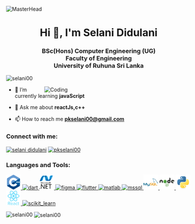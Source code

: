 ![MasterHead](https://drive.google.com/uc?export=view&id=1nZYUZzEtokY_i9A6ntxPLG54sE7gs1rE)


<h1 align="center">Hi 👋, I'm Selani Didulani</h1>
<h3 align="center">BSc(Hons) Computer Engineering (UG) <br/>Faculty of Engineering <br/>University of Ruhuna Sri Lanka</h3>

<p align="left"> <img src="https://komarev.com/ghpvc/?username=selani00&label=Profile%20views&color=0e75b6&style=flat" alt="selani00" /> </p>

<img align="right" alt="Coding" width="400" src="https://drive.google.com/uc?export=view&id=1v60qZouYZM6dlCSGee7QKrWHH9a-0V0P">




- 🌱 I’m currently learning **javaScript**

- 💬 Ask me about **reactJs,c++**

- 📫 How to reach me **pkselani00@gmail.com**

<h3 align="left">Connect with me:</h3>
<p align="left">
<a href="https://www.linkedin.com/in/selani-didulani-1866a2227" target="blank"><img align="center" src="https://raw.githubusercontent.com/rahuldkjain/github-profile-readme-generator/master/src/images/icons/Social/linked-in-alt.svg" alt="selani didulani" height="30" width="40" /></a>
<a href="https://www.hackerrank.com/profile/EG_2020_3894" target="blank"><img align="center" src="https://raw.githubusercontent.com/rahuldkjain/github-profile-readme-generator/master/src/images/icons/Social/hackerrank.svg" alt="pkselani00" height="30" width="40" /></a>
</p>

<h3 align="left">Languages and Tools:</h3>
<p align="left"> <a href="https://www.w3schools.com/cpp/" target="_blank" rel="noreferrer"> <img src="https://raw.githubusercontent.com/devicons/devicon/master/icons/cplusplus/cplusplus-original.svg" alt="cplusplus" width="40" height="40"/> </a> <a href="https://dart.dev" target="_blank" rel="noreferrer"> <img src="https://www.vectorlogo.zone/logos/dartlang/dartlang-icon.svg" alt="dart" width="40" height="40"/> </a> <a href="https://dotnet.microsoft.com/" target="_blank" rel="noreferrer"> <img src="https://raw.githubusercontent.com/devicons/devicon/master/icons/dot-net/dot-net-original-wordmark.svg" alt="dotnet" width="40" height="40"/> </a> <a href="https://www.figma.com/" target="_blank" rel="noreferrer"> <img src="https://www.vectorlogo.zone/logos/figma/figma-icon.svg" alt="figma" width="40" height="40"/> </a> <a href="https://flutter.dev" target="_blank" rel="noreferrer"> <img src="https://www.vectorlogo.zone/logos/flutterio/flutterio-icon.svg" alt="flutter" width="40" height="40"/> </a> <a href="https://www.mathworks.com/" target="_blank" rel="noreferrer"> <img src="https://upload.wikimedia.org/wikipedia/commons/2/21/Matlab_Logo.png" alt="matlab" width="40" height="40"/> </a> <a href="https://www.microsoft.com/en-us/sql-server" target="_blank" rel="noreferrer"> <img src="https://www.svgrepo.com/show/303229/microsoft-sql-server-logo.svg" alt="mssql" width="40" height="40"/> </a> <a href="https://www.mysql.com/" target="_blank" rel="noreferrer"> <img src="https://raw.githubusercontent.com/devicons/devicon/master/icons/mysql/mysql-original-wordmark.svg" alt="mysql" width="40" height="40"/> </a> <a href="https://nodejs.org" target="_blank" rel="noreferrer"> <img src="https://raw.githubusercontent.com/devicons/devicon/master/icons/nodejs/nodejs-original-wordmark.svg" alt="nodejs" width="40" height="40"/> </a> <a href="https://www.python.org" target="_blank" rel="noreferrer"> <img src="https://raw.githubusercontent.com/devicons/devicon/master/icons/python/python-original.svg" alt="python" width="40" height="40"/> </a> <a href="https://reactjs.org/" target="_blank" rel="noreferrer"> <img src="https://raw.githubusercontent.com/devicons/devicon/master/icons/react/react-original-wordmark.svg" alt="react" width="40" height="40"/> </a> <a href="https://scikit-learn.org/" target="_blank" rel="noreferrer"> <img src="https://upload.wikimedia.org/wikipedia/commons/0/05/Scikit_learn_logo_small.svg" alt="scikit_learn" width="40" height="40"/> </a> </p>

<p><img align="left" src="https://github-readme-stats.vercel.app/api/top-langs?username=selani00&show_icons=true&locale=en&layout=compact&theme=dark" alt="selani00" /></p>

<p>&nbsp;<img align="center" src="https://github-readme-stats.vercel.app/api?username=selani00&show_icons=true&locale=en&theme=dark" alt="selani00" /></p>

